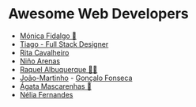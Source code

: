 # **Awesome Web Developers**

<!-- prettier-ignore-start -->

- [Mónica Fidalgo 🦊](https://twitter.com/coding_mermaid)
- [Tiago - Full Stack Designer](https://github.com/rodriguestul)
- [Rita Cavalheiro](https://ritacavalheiro-portfolio.netlify.app/)
- [Niño Arenas](https://github.com/ntb-arenas)
- [Raquel Albuquerque 🔭🌠 ](https://github.com/raquelmgalbuquerque)
- [João-Martinho](https://www.linkedin.com/in/joaormartinho/)
  - [Gonçalo Fonseca](https://github.com/GoncaloFonseca0)
- [Ágata Mascarenhas 🐺](https://github.com/agataxmascarenhas)
- [Nélia Fernandes](https://github.com/nfernandes89)
